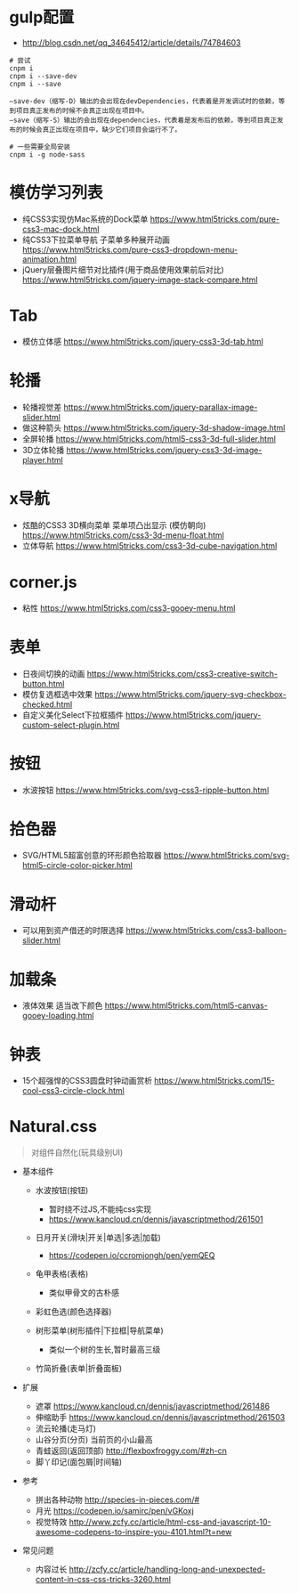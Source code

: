 # gulp配置

- http://blog.csdn.net/qq_34645412/article/details/74784603

```shell
# 尝试
cnpm i 
cnpm i --save-dev
cnpm i --save

—save-dev（缩写-D）输出的会出现在devDependencies，代表着是开发调试时的依赖，等到项目真正发布的时候不会真正出现在项目中。
—save（缩写-S）输出的会出现在dependencies，代表着是发布后的依赖，等到项目真正发布的时候会真正出现在项目中，缺少它们项目会运行不了。

# 一些需要全局安装
cnpm i -g node-sass
```

# 模仿学习列表

- 纯CSS3实现仿Mac系统的Dock菜单 https://www.html5tricks.com/pure-css3-mac-dock.html
- 纯CSS3下拉菜单导航 子菜单多种展开动画 https://www.html5tricks.com/pure-css3-dropdown-menu-animation.html
- jQuery层叠图片细节对比插件(用于商品使用效果前后对比) https://www.html5tricks.com/jquery-image-stack-compare.html

# Tab

- 模仿立体感 https://www.html5tricks.com/jquery-css3-3d-tab.html

# 轮播

- 轮播视觉差 https://www.html5tricks.com/jquery-parallax-image-slider.html
- 做这种箭头 https://www.html5tricks.com/jquery-3d-shadow-image.html
- 全屏轮播 https://www.html5tricks.com/html5-css3-3d-full-slider.html
- 3D立体轮播 https://www.html5tricks.com/jquery-css3-3d-image-player.html

# x导航

- 炫酷的CSS3 3D横向菜单 菜单项凸出显示 (模仿朝向) https://www.html5tricks.com/css3-3d-menu-float.html 
- 立体导航 https://www.html5tricks.com/css3-3d-cube-navigation.html

# corner.js

- 粘性 https://www.html5tricks.com/css3-gooey-menu.html

# 表单

- 日夜间切换的动画 https://www.html5tricks.com/css3-creative-switch-button.html
- 模仿复选框选中效果 https://www.html5tricks.com/jquery-svg-checkbox-checked.html
- 自定义美化Select下拉框插件 https://www.html5tricks.com/jquery-custom-select-plugin.html

# 按钮

- 水波按钮 https://www.html5tricks.com/svg-css3-ripple-button.html

# 拾色器

- SVG/HTML5超富创意的环形颜色拾取器 https://www.html5tricks.com/svg-html5-circle-color-picker.html

# 滑动杆

- 可以用到资产借还的时限选择 https://www.html5tricks.com/css3-balloon-slider.html

# 加载条

- 液体效果 适当改下颜色 https://www.html5tricks.com/html5-canvas-gooey-loading.html

# 钟表

- 15个超强悍的CSS3圆盘时钟动画赏析 https://www.html5tricks.com/15-cool-css3-circle-clock.html

# Natural.css

> 对组件自然化(玩具级别UI)

- 基本组件

    - 水波按钮(按钮)
        - 暂时绕不过JS,不能纯css实现
        - https://www.kancloud.cn/dennis/javascriptmethod/261501
    - 日月开关(滑块|开关|单选|多选|加载)
        - https://codepen.io/ccromjongh/pen/yemQEQ
    - 龟甲表格(表格)
        - 类似甲骨文的古朴感
    - 彩虹色选(颜色选择器)
    - 树形菜单(树形插件|下拉框|导航菜单)
        - 类似一个树的生长,暂时最高三级

    - 竹简折叠(表单|折叠面板)


- 扩展

    - 遮罩 https://www.kancloud.cn/dennis/javascriptmethod/261486
    - 伸缩助手 https://www.kancloud.cn/dennis/javascriptmethod/261503
    - 流云轮播(走马灯)
    - 山谷分页(分页) 当前页的小山最高
    - 青蛙返回(返回顶部) http://flexboxfroggy.com/#zh-cn
    - 脚丫印记(面包屑|时间轴)

- 参考

    - 拼出各种动物 http://species-in-pieces.com/#
    - 月光 https://codepen.io/samirc/pen/vGKoxj
    - 视觉特效 http://www.zcfy.cc/article/html-css-and-javascript-10-awesome-codepens-to-inspire-you-4101.html?t=new

- 常见问题

    - 内容过长 http://zcfy.cc/article/handling-long-and-unexpected-content-in-css-css-tricks-3260.html